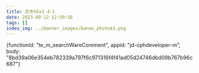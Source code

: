 ```yaml
---
title: 京东h5st 4.1
date: 2023-09-12 12:59:16
tags: []
index_img: ../banner_images/banne_photo43.png
---
```


{functionId: "te_m_searchWareComment", appid: "jd-cphdeveloper-m", body: "8bd39a06e354eb782339a797f6c971316f4f41ad05d24746dbd09b767b96c687"}